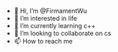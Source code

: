 - 👋 Hi, I’m @FirmamentWu
- 👀 I’m interested in life
- 🌱 I’m currently learning c++
- 💞️ I’m looking to collaborate on cs
- 📫 How to reach me 


<!---
FirmamentWu/FirmamentWu is a ✨ special ✨ repository because its `README.md` (this file) appears on your GitHub profile.
You can click the Preview link to take a look at your changes.
--->
